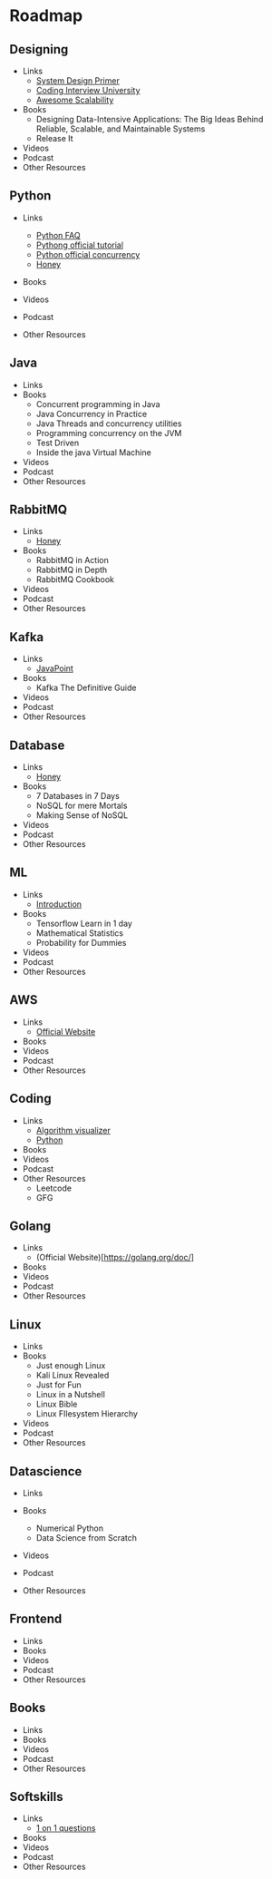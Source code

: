 # Roadmap

## Designing

* Links
  * [System Design Primer](https://github.com/donnemartin/system-design-primer)
  * [Coding Interview University](https://github.com/jwasham/coding-interview-university)
  * [Awesome Scalability](https://github.com/binhnguyennus/awesome-scalability)
* Books
  * Designing Data-Intensive Applications: The Big Ideas Behind Reliable, Scalable, and Maintainable Systems
  * Release It
* Videos
* Podcast
* Other Resources

## Python

* Links
  * [Python FAQ](https://docs.python.org/3/faq/general.html)
  * [Pythong official tutorial](https://docs.python.org/3/tutorial/index.html)
  * [Python official concurrency](https://docs.python.org/3/library/concurrency.html)
  * [Honey](https://github.com/abhishek-honey/python)

* Books
* Videos
* Podcast
* Other Resources


##  Java
* Links
* Books
  * Concurrent programming in Java
  * Java Concurrency in Practice
  * Java Threads and concurrency utilities
  * Programming concurrency on the JVM
  * Test Driven
  * Inside the java Virtual Machine
* Videos
* Podcast
* Other Resources

##  RabbitMQ
* Links
  * [Honey](https://github.com/abhishek-honey/rabbitmq-tutorials)
* Books
  * RabbitMQ in Action
  * RabbitMQ in Depth
  * RabbitMQ Cookbook
* Videos
* Podcast
* Other Resources

##  Kafka
* Links
  * [JavaPoint](https://www.javatpoint.com/apache-kafka)
* Books
  * Kafka The Definitive Guide
* Videos
* Podcast
* Other Resources

##  Database
* Links
  * [Honey](https://github.com/abhishek-honey/database)
* Books
  * 7 Databases in 7 Days
  * NoSQL for mere Mortals
  * Making Sense of NoSQL
* Videos
* Podcast
* Other Resources

##  ML
* Links
  * [Introduction](https://pythonprogramming.net/machine-learning-tutorial-python-introduction/)
* Books
  * Tensorflow Learn in 1 day
  * Mathematical Statistics
  * Probability for Dummies
* Videos
* Podcast
* Other Resources

##  AWS
* Links
  * [Official Website](https://docs.aws.amazon.com/index.html)
* Books
* Videos
* Podcast
* Other Resources

##  Coding
* Links
  * [Algorithm visualizer](https://algorithm-visualizer.org/)
  * [Python](
https://github.com/Pierian-Data/Complete-Python-3-Bootcamp)
* Books
* Videos
* Podcast
* Other Resources
  * Leetcode
  * GFG


##  Golang
* Links
  * (Official Website)[https://golang.org/doc/]
* Books
* Videos
* Podcast
* Other Resources


##  Linux
* Links
* Books
  * Just enough Linux
  * Kali Linux Revealed
  * Just for Fun
  * Linux in a Nutshell
  * Linux Bible
  * Linux FIlesystem Hierarchy
* Videos
* Podcast
* Other Resources

##  Datascience
* Links
* Books
  * Numerical Python
  * Data Science from Scratch

* Videos
* Podcast
* Other Resources

##  Frontend
* Links
* Books
* Videos
* Podcast
* Other Resources

##  Books
* Links
* Books
* Videos
* Podcast
* Other Resources

##  Softskills
* Links
  * [1 on 1 questions](https://github.com/VGraupera/1on1-questions)
* Books
* Videos
* Podcast
* Other Resources
